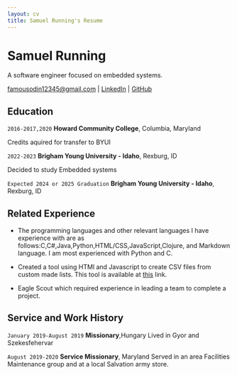 ```yaml
---
layout: cv
title: Samuel Running's Resume
---
```

# Samuel Running
A software engineer focused on embedded systems.

<div id="email">
<a href="famousodin12345@gmail.com">famousodin12345@gmail.com</a>
| <a href="https://www.linkedin.com/in/sam-running-3b5982262/">LinkedIn</a>
| <a href="https://github.com/Orionthewriter">GitHub</a>
</div>

<!-- https://www.monique.tech/the-art-of-markdown -->

## Education

`2016-2017,2020`
__Howard Community College__, Columbia, Maryland

Credits aquired for transfer to BYUI

`2022-2023`
__Brigham Young University - Idaho__, Rexburg, ID

Decided to study Embedded systems

`Expected 2024 or 2025 Graduation`
__Brigham Young University - Idaho__, Rexburg, ID




## Related Experience
* The programming languages and other relevant languages I have experience with are as follows:C,C#,Java,Python,HTML/CSS,JavaScript,Clojure, and Markdown language. I am most experienced with Python and C.

* Created a tool using HTMl and Javascript to create CSV files from custom made lists.
This tool is available at [this](https://orionthewriter.github.io/WDD-things/Master%20Makers%20List%20page.html) link.

* Eagle Scout which required experience in leading a team to complete a project.



## Service and Work History

`January 2019-August 2019`
__Missionary__,Hungary
Lived in Gyor and Szekesfehervar

`August 2019-2020`
__Service Missionary__, Maryland
Served in an area Facilities Maintenance group and at a local Salvation army store.



<!-- ### Footer

Last updated: July 2023 -->


